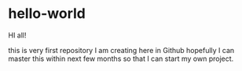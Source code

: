 # hello-world
HI all!

this is very first repository I am creating here in Github
hopefully I can master this within next few months so that I can start my own project.
